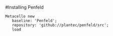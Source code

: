 #Installing Penfeld

```Smalltalk
Metacello new
   baseline: 'Penfeld';
   repository: 'github://plantec/penfeld/src';
   load
```

